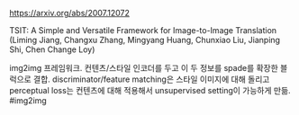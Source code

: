 https://arxiv.org/abs/2007.12072

TSIT: A Simple and Versatile Framework for Image-to-Image Translation (Liming Jiang, Changxu Zhang, Mingyang Huang, Chunxiao Liu, Jianping Shi, Chen Change Loy)

img2img 프레임워크. 컨텐츠/스타일 인코더를 두고 이 두 정보를 spade를 확장한 블럭으로 결합. discriminator/feature matching은 스타일 이미지에 대해 돌리고 perceptual loss는 컨텐츠에 대해 적용해서 unsupervised setting이 가능하게 만듦. #img2img